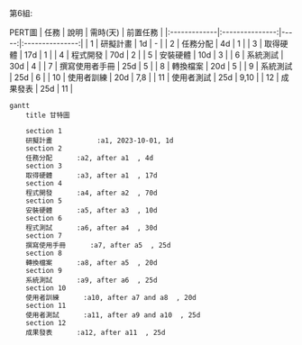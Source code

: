 第6組:

PERT圖
| 任務 | 說明 | 需時(天) | 前置任務 |
|:-------------|:---------------:|-----:|:---------------:|
| 1 | 研擬計畫 | 1d | - |
| 2 | 任務分配 | 4d | 1 |
| 3 | 取得硬體 | 17d | 1 |
| 4 | 程式開發 | 70d | 2 |
| 5 | 安裝硬體 | 10d | 3 |
| 6 | 系統測試 | 30d | 4 |
| 7 | 撰寫使用者手冊 | 25d | 5 |
| 8 | 轉換檔案 | 20d | 5 |
| 9 | 系統測試 | 25d | 6 |
| 10 | 使用者訓練 | 20d | 7,8 |
| 11 | 使用者測試 | 25d | 9,10 |
| 12 | 成果發表 | 25d | 11 |

```mermaid
gantt
    title 甘特圖

    section 1
    研擬計畫           :a1, 2023-10-01, 1d
    section 2
    任務分配      :a2, after a1  , 4d
    section 3
    取得硬體      :a3, after a1  , 17d
    section 4
    程式開發      :a4, after a2  , 70d
    section 5
    安裝硬體      :a5, after a3  , 10d
    section 6
    程式測試      :a6, after a4  , 30d
    section 7
    撰寫使用手冊      :a7, after a5  , 25d
    section 8
    轉換檔案      :a8, after a5  , 20d
    section 9
    系統測試      :a9, after a6  , 25d
    section 10
    使用者訓練      :a10, after a7 and a8  , 20d
    section 11
    使用者測試      :a11, after a9 and a10  , 25d
    section 12
    成果發表      :a12, after a11  , 25d

```

